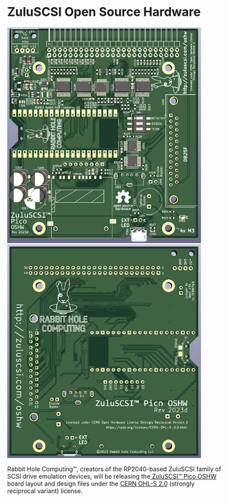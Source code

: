 # ZuluSCSI Open Source Hardware

<img src="/assets/img/ZuluSCSI-Pico-OSHW-Rev2023c-render-top.png" alt="ZuluSCSI V1.0 OSHW PCB" width="450"> <img src="/assets/img/ZuluSCSI-Pico-OSHW-Rev2023c-render-bottom.png" alt="ZuluSCSI V1.0 OSHW PCB" width="450">

Rabbit Hole Computing™, creators of the RP2040-based ZuluSCSI family of SCSI drive emulation devices, will be releasing the[ ZuluSCSI™ Pico OSHW](https://github.com/ZuluSCSI/ZuluSCSI-Pico-OSHW) board layout and design files under the [CERN OHL-S 2.0](https://spdx.org/licenses/CERN-OHL-S-2.0.html) (strongly reciprocal variant) license.

